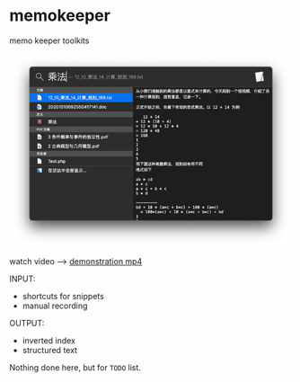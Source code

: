 # memokeeper
memo keeper  toolkits

![demostration image](demo.png)

watch video --> [demonstration mp4](/demo.mp4)

INPUT:
- shortcuts for snippets
- manual recording

OUTPUT:
- inverted index
- structured text


Nothing done here, but for `TODO` list.

